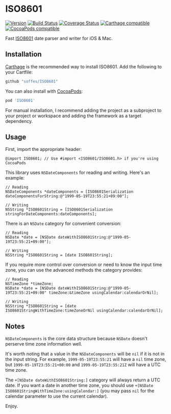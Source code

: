 # ISO8601

[![Version](https://img.shields.io/github/release/soffes/ISO8601.svg)](https://github.com/soffes/ISO8601/releases) [![Build Status](https://travis-ci.org/soffes/ISO8601.svg?branch=master)](https://travis-ci.org/soffes/ISO8601) [![Coverage Status](https://coveralls.io/repos/soffes/ISO8601/badge.svg?branch=master)](https://coveralls.io/r/soffes/ISO8601?branch=master) [![Carthage compatible](https://img.shields.io/badge/Carthage-compatible-4BC51D.svg?style=flat)](https://github.com/Carthage/Carthage) [![CocoaPods compatible](https://img.shields.io/cocoapods/v/ISO8601.svg)](https://cocoapods.org/pods/ISO8601)

Fast [ISO8601](http://en.wikipedia.org/wiki/ISO8601) date parser and writer for iOS & Mac.


## Installation

[Carthage](https://github.com/carthage/carthage) is the recommended way to install ISO8601. Add the following to your Cartfile:

``` ruby
github "soffes/ISO8601"
```

You can also install with [CocoaPods](https://cocoapods.org):

``` ruby
pod 'ISO8601'
```

For manual installation, I recommend adding the project as a subproject to your project or workspace and adding the framework as a target dependency.


## Usage

First, import the appropriate header:

``` objc
@import ISO8601; // Use #import <ISO8601/ISO8601.h> if you're using CocoaPods
```

This library uses `NSDateComponents` for reading and writing. Here's an example:

``` objc
// Reading
NSDateComponents *dateComponents = [ISO8601Serialization dateComponentsForString:@"1999-05-19T23:55:21+09:00"];

// Writing
NSString *ISO8601String = [ISO8601Serialization stringForDateComponents:dateComponents];
```

There is an `NSDate` category for convenient conversion:

``` objc
// Reading
NSDate *date = [NSDate dateWithISO8601String:@"1999-05-19T23:55:21+09:00"];

// Writing
NSString *ISO8601String = [date ISO8601String];
```

If you require more control over conversion or need to know the input time zone, you can use the advanced methods the category provides:


``` objc
// Reading
NSTimeZone *timeZone;
NSDate *date = [NSDate dateWithISO8601String:@"1999-05-19T23:55:21+09:00" timeZone:&timeZone usingCalendar:calendarOrNil];

// Writing
NSString *ISO8601String = [date ISO8601StringWithTimeZone:timeZoneOrNil usingCalendar:calendarOrNil];
```

## Notes

`NSDateComponents` is the core data structure because `NSDate` doesn't perserve time zone information well.

It's worth noting that a value in the `NSDateComponents` will be `nil` if it is not in the input string. For example, `1999-05-19T23:55:21` will have a `nil` time zone, but `1999-05-19T23:55:21+00:00` and `1999-05-19T23:55:21Z` will have a UTC time zone.

The `+[NSDate dateWithISO8601String:]` category will always return a UTC date. If you want a date in another time zone, you should use `+[NSDate ISO8601StringWithTimeZone:usingCalendar:]` (you may pass `nil` for the calendar parameter to use the current calendar).

Enjoy.
